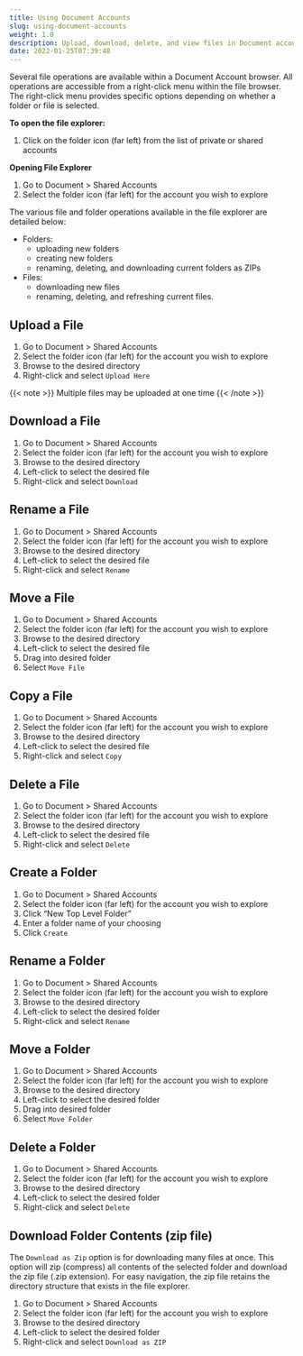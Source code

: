 ```yaml
---
title: Using Document Accounts
slug: using-document-accounts
weight: 1.0
description: Upload, download, delete, and view files in Document accounts
date: 2022-01-25T07:39:48
---
```



Several file operations are available within a Document Account browser. All operations are accessible from a right-click menu within the file browser. The right-click menu provides specific options depending on whether a folder or file is selected.



**To open the file explorer:**


1. Click on the folder icon (far left) from the list of private or shared accounts

**Opening File Explorer**


1. Go to Document > Shared Accounts
2. Select the folder icon (far left) for the account you wish to explore

The various file and folder operations available in the file explorer are detailed below:


* Folders:
	+ uploading new folders
	+ creating new folders
	+ renaming, deleting, and downloading current folders as ZIPs
* Files:
	+ downloading new files
	+ renaming, deleting, and refreshing current files.

## Upload a File


1. Go to Document > Shared Accounts
2. Select the folder icon (far left) for the account you wish to explore
3. Browse to the desired directory
4. Right-click and select `Upload Here`

{{< note >}}
 Multiple files may be uploaded at one time
{{< /note >}}


## Download a File


1. Go to Document > Shared Accounts
2. Select the folder icon (far left) for the account you wish to explore
3. Browse to the desired directory
4. Left-click to select the desired file
5. Right-click and select `Download`

## Rename a File


1. Go to Document > Shared Accounts
2. Select the folder icon (far left) for the account you wish to explore
3. Browse to the desired directory
4. Left-click to select the desired file
5. Right-click and select `Rename`

## Move a File


1. Go to Document > Shared Accounts
2. Select the folder icon (far left) for the account you wish to explore
3. Browse to the desired directory
4. Left-click to select the desired file
5. Drag into desired folder
6. Select `Move File`

## Copy a File


1. Go to Document > Shared Accounts
2. Select the folder icon (far left) for the account you wish to explore
3. Browse to the desired directory
4. Left-click to select the desired file
5. Right-click and select `Copy`

## Delete a File


1. Go to Document > Shared Accounts
2. Select the folder icon (far left) for the account you wish to explore
3. Browse to the desired directory
4. Left-click to select the desired file
5. Right-click and select `Delete`

## Create a Folder


1. Go to Document > Shared Accounts
2. Select the folder icon (far left) for the account you wish to explore
3. Click “New Top Level Folder”
4. Enter a folder name of your choosing
5. Click `Create`

## Rename a Folder


1. Go to Document > Shared Accounts
2. Select the folder icon (far left) for the account you wish to explore
3. Browse to the desired directory
4. Left-click to select the desired folder
5. Right-click and select `Rename`

## Move a Folder


1. Go to Document > Shared Accounts
2. Select the folder icon (far left) for the account you wish to explore
3. Browse to the desired directory
4. Left-click to select the desired folder
5. Drag into desired folder
6. Select `Move Folder`

## Delete a Folder


1. Go to Document > Shared Accounts
2. Select the folder icon (far left) for the account you wish to explore
3. Browse to the desired directory
4. Left-click to select the desired folder
5. Right-click and select `Delete`

## Download Folder Contents (zip file)

The `Download as Zip` option is for downloading many files at once. This option will zip (compress) all contents of the selected folder and download the zip file (.zip extension). 
For easy navigation, the zip file retains the directory structure that exists in the file explorer.

1. Go to Document > Shared Accounts
2. Select the folder icon (far left) for the account you wish to explore
3. Browse to the desired directory
4. Left-click to select the desired folder
5. Right-click and select `Download as ZIP`
